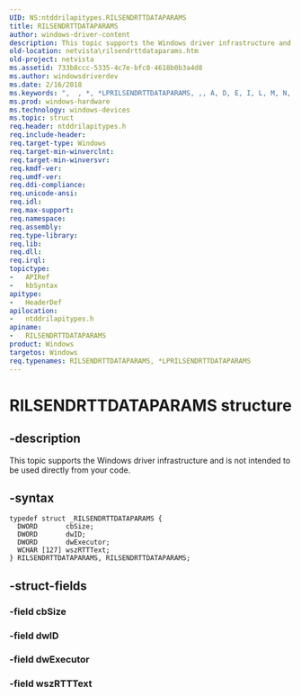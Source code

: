```yaml
---
UID: NS:ntddrilapitypes.RILSENDRTTDATAPARAMS
title: RILSENDRTTDATAPARAMS
author: windows-driver-content
description: This topic supports the Windows driver infrastructure and is not intended to be used directly from your code.
old-location: netvista\rilsendrttdataparams.htm
old-project: netvista
ms.assetid: 733b8ccc-5335-4c7e-bfc0-4618b0b3a4d8
ms.author: windowsdriverdev
ms.date: 2/16/2018
ms.keywords: ",  , *, *LPRILSENDRTTDATAPARAMS, ,, A, D, E, I, L, M, N, P, R, RILSENDRTTDATAPARAMS, RILSENDRTTDATAPARAMS structure [Network Drivers Starting with Windows Vista], S, T, netvista.rilsendrttdataparams, ntddrilapitypes/RILSENDRTTDATAPARAMS"
ms.prod: windows-hardware
ms.technology: windows-devices
ms.topic: struct
req.header: ntddrilapitypes.h
req.include-header: 
req.target-type: Windows
req.target-min-winverclnt: 
req.target-min-winversvr: 
req.kmdf-ver: 
req.umdf-ver: 
req.ddi-compliance: 
req.unicode-ansi: 
req.idl: 
req.max-support: 
req.namespace: 
req.assembly: 
req.type-library: 
req.lib: 
req.dll: 
req.irql: 
topictype:
-	APIRef
-	kbSyntax
apitype:
-	HeaderDef
apilocation:
-	ntddrilapitypes.h
apiname:
-	RILSENDRTTDATAPARAMS
product: Windows
targetos: Windows
req.typenames: RILSENDRTTDATAPARAMS, *LPRILSENDRTTDATAPARAMS
---
```


# RILSENDRTTDATAPARAMS structure


## -description


This topic supports the Windows driver infrastructure and is not intended to be used directly from your code.


## -syntax


````
typedef struct _RILSENDRTTDATAPARAMS {
  DWORD       cbSize;
  DWORD       dwID;
  DWORD       dwExecutor;
  WCHAR [127] wszRTTText;
} RILSENDRTTDATAPARAMS, RILSENDRTTDATAPARAMS;
````


## -struct-fields




### -field cbSize


### -field dwID


### -field dwExecutor


### -field wszRTTText

